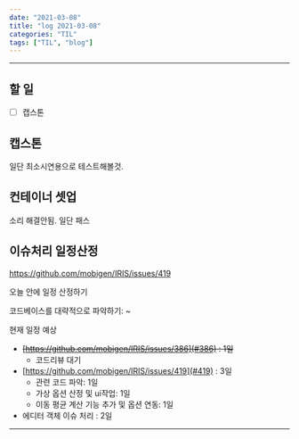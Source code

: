 ```yaml
---
date: "2021-03-08"
title: "log 2021-03-08"
categories: "TIL"
tags: ["TIL", "blog"]
---
```


----------

## 할 일

- [ ] 캡스톤

## 캡스톤

일단 최소시연용으로 테스트해볼것.

## 컨테이너 셋업

소리 해결안됨. 일단 패스

## 이슈처리 일정산정

<https://github.com/mobigen/IRIS/issues/419>

오늘 안에 일정 산정하기

코드베이스를 대략적으로 파악하기: \~

현재 일정 예상

- ~~[https://github.com/mobigen/IRIS/issues/386](#386) : 1일~~
  - 코드리뷰 대기
- [https://github.com/mobigen/IRIS/issues/419](#419) : 3일
  - 관련 코드 파악: 1일
  - 가상 옵션 산정 및 ui작업: 1일
  - 이동 평균 계산 기능 추가 및 옵션 연동: 1일
- 에디터 객체 이슈 처리 : 2일

----------
